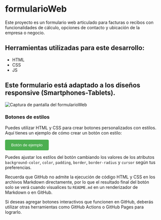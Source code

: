 # formularioWeb

Este proyecto es un formulario web articulado para facturas o recibos con funcionalidades de cálculo, opciones de contacto y ubicación de la empresa o negocio.

## Herramientas utilizadas para este desarrollo:

- HTML
- CSS
- JS

## Este formulario está adaptado a los diseños responsive (Smartphones-Tablets).

![Captura de pantalla del formularioWeb](https://user-images.githubusercontent.com/93176365/232712634-e7b3bf45-9458-4740-9653-ea036dca2dd5.png)

### Botones de estilos

Puedes utilizar HTML y CSS para crear botones personalizados con estilos. Aquí tienes un ejemplo de cómo crear un botón con estilo:

<button style="background-color: #4CAF50; color: white; padding: 10px 20px; border: none; border-radius: 4px; cursor: pointer;">Botón de ejemplo</button>

Puedes ajustar los estilos del botón cambiando los valores de los atributos `background-color`, `color`, `padding`, `border`, `border-radius` y `cursor` según tus preferencias.

Recuerda que GitHub no admite la ejecución de código HTML y CSS en los archivos Markdown directamente, por lo que el resultado final del botón solo se verá cuando visualices tu `README.md` en un renderizador de Markdown o en GitHub.

Si deseas agregar botones interactivos que funcionen en GitHub, deberás utilizar otras herramientas como GitHub Actions o GitHub Pages para lograrlo.

